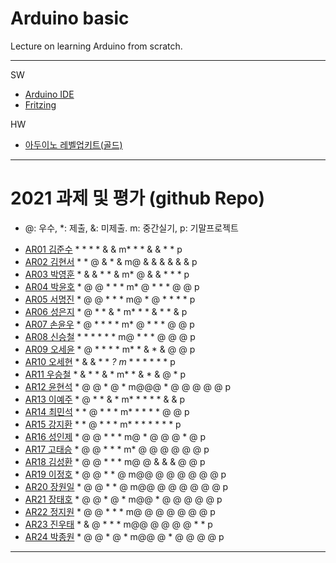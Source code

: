 # Arduino basic
Lecture on learning Arduino from scratch.


---

SW

- [Arduino IDE](https://www.arduino.cc/)
- [Fritzing](http://fritzing.org/download/)

HW

- [아두이노 레벨업키트(골드)](https://www.devicemart.co.kr/goods/view?no=12170416)

---

# 2021 과제 및 평가 (github Repo)
* @: 우수, *: 제출, &: 미제출.  m: 중간실기, p: 기말프로젝트

- [AR01 김준수](https://github.com/96wnstn/AR01) * * * * & & m* * * & & * * p
- [AR02 김현서](https://github.com/HyunSeo0928/ar02) * * @ & * & m@ & & & & & & p
- [AR03 박영훈](https://github.com/hunypark/ar03) * & & * * & m* @ & & * * * p
- [AR04 박윤호](https://github.com/yoonho0624/ar04) * @ @ * * * m* @ * * * @ @ p
- [AR05 서명진](https://github.com/smj3343/ar05) * @ @ * * * m@ * @ * * * * p
- [AR06 성은지](https://github.com/eun-jiii/ar06) * @ * * & * m* * * & * * & p
- [AR07 손윤우](https://github.com/yunuu/AR07) * @ * * * * m* @ * * * @ @ p
- [AR08 신승철](https://github.com/kdkh96/AR08) * * * * * * m@ * * * @ @ @ p
- [AR09 오세윤](https://github.com/chilledlife/ar09) * @ * * * * m* * & * & @ @ p
- [AR10 오세현](https://github.com/Ohsaehyeon/AR10) * & & * * *? m* * * * * * * p
- [AR11 우승철](https://github.com/woo-seung-cheol/ar11) * & * * & * m* * & * & @ * p
- [AR12 윤현석](https://github.com/yhs11116/AR12) * @ @ * @ * m@@@ * @ @ @ @ @ p
- [AR13 이예주](https://github.com/JJangyeJJangju/ar13) * @ * * & * m* * * * * & & p
- [AR14 최민석](https://github.com/cmsinje/AR14) * * @ * * * m* * * * * @ @ p
- [AR15 강지환](https://github.com/qkqh9635/ar15) * * @ * * * m* * * * * * * p
- [AR16 성인제](https://github.com/nsa32300/ar16) * @ @ * * * m@ * @ @ @ * @ p
- [AR17 고태승](https://github.com/xotmddlsp2/AR17/) * @ @ * * * m* @ @ @ @ @ @ p
- [AR18 김성환](https://github.com/Seong-Hwan99/AR-18) * @ @ * * * m@ @ & & & @ @ p
- [AR19 이정호](https://github.com/LOLMGs/AR19) * @ @ * * @ m@@ @ @ @ @ @ @ p
- [AR20 장원일](https://github.com/jangeleven/AR20) * @ @ * * @ m@@ @ @ @ @ @ @ p
- [AR21 장태호](https://github.com/HINEET/AR21) * @ @ * @ * m@@ * @ @ @ @ @ p
- [AR22 정지원](https://github.com/lalalalalra/AR22) * @ @ * * * m@ @ @ @ @ @ @ p
- [AR23 진우태](https://github.com/Wjkdj/AR23) * & @ * * * m@@ @ @ @ @ * * p
- [AR24 박종원](https://github.com/monegit/arduino-prj) * @ @ * @ * m@@ @ * @ @ @ @ p

---




